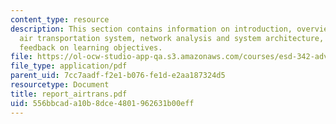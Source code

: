 ```yaml
---
content_type: resource
description: This section contains information on introduction, overview of the U.S.
  air transportation system, network analysis and system architecture, conclusion,
  feedback on learning objectives.
file: https://ol-ocw-studio-app-qa.s3.amazonaws.com/courses/esd-342-advanced-system-architecture-spring-2006/556bbcada10b8dce4801962631b00eff_report_airtrans.pdf
file_type: application/pdf
parent_uid: 7cc7aadf-f2e1-b076-fe1d-e2aa187324d5
resourcetype: Document
title: report_airtrans.pdf
uid: 556bbcad-a10b-8dce-4801-962631b00eff
---
```

